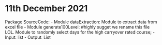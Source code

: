 # 11th December 2021
Package SourceCode:
        - Module dataExtraction: 
                Module to extract data from excel file
        - Module generate100Level: 
                #highly sugget we rename this file LOL. 
                Module to randomly select days for the high carryover rated course; 
                - Input: list 
                - Output: List